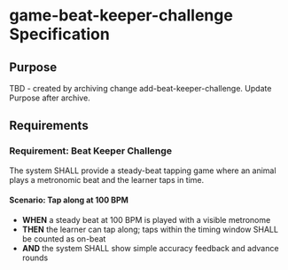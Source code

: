 # game-beat-keeper-challenge Specification

## Purpose
TBD - created by archiving change add-beat-keeper-challenge. Update Purpose after archive.
## Requirements
### Requirement: Beat Keeper Challenge
The system SHALL provide a steady-beat tapping game where an animal plays a metronomic beat and the learner taps in time.

#### Scenario: Tap along at 100 BPM
- **WHEN** a steady beat at 100 BPM is played with a visible metronome
- **THEN** the learner can tap along; taps within the timing window SHALL be counted as on-beat
- **AND** the system SHALL show simple accuracy feedback and advance rounds

